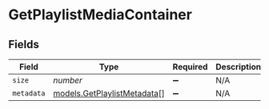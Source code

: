 # GetPlaylistMediaContainer


## Fields

| Field                                                            | Type                                                             | Required                                                         | Description                                                      | Example                                                          |
| ---------------------------------------------------------------- | ---------------------------------------------------------------- | ---------------------------------------------------------------- | ---------------------------------------------------------------- | ---------------------------------------------------------------- |
| `size`                                                           | *number*                                                         | :heavy_minus_sign:                                               | N/A                                                              | 1                                                                |
| `metadata`                                                       | [models.GetPlaylistMetadata](../models/getplaylistmetadata.md)[] | :heavy_minus_sign:                                               | N/A                                                              |                                                                  |